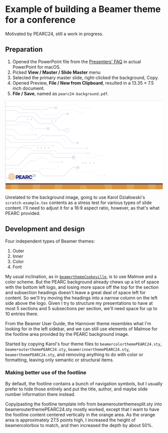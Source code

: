 # Example of building a Beamer theme for a conference

Motivated by PEARC24, still a work in progress.

## Preparation

1. Opened the PowerPoint file from the [Presenters' FAQ](https://pearc.acm.org/pearc24/presenters-faq-2/) in actual PowerPoint for macOS.
2. Picked **View / Master / Slide Master** menu
3. Selected the primary master slide, right-clicked the background, Copy.
4. Opened Preview, **File / New from Clipboard**, resulted in a 13.35 × 7.5 inch document.
5. **File / Save**, named as `pearc24-background.pdf`.

![](pearc24-background-sample.png)

Unrelated to the background image, going to use Karol Działowski's `scratch-example.tex` contents as a stress test for various types of slide content. I'll need to adjust it for a 16:9 aspect ratio, however, as that's what PEARC provided.

## Development and design

Four independent types of Beamer themes:

1. Outer
2. Inner
3. Color
4. Font

My usual inclination, as in [`beamerthemeCookeville`](http://github.com/mikerenfro/beamerthemeCookeville/), is to use Malmoe and a color scheme.
But the PEARC background already chews up a lot of space with the bottom left logo, and losing more space off the top for the section and subsection headings doesn't leave a great deal of space left for content.
So we'll try moving the headings into a narrow column on the left side above the logo.
Given I try to structure my presentations to have at most 5 sections and 5 subsections per section, we'll need space for up to 10 entries there.

From the Beamer User Guide, the Hannover theme resembles what I'm looking for in the left sidebar, and we can still use elements of Malmoe for the footline area provided by the PEARC background image.

Started by copying Karol's four theme files to `beamercolorthemePEARC24.sty`, `beamerouterthemePEARC24.sty`, `beamerinnerthemePEARC24.sty`, `beamerthemePEARC24.sty`, and removing anything to do with color or formatting, leaving only semantic or structural items.

### Making better use of the footline

By default, the footline contains a bunch of navigation symbols, but I usually prefer to hide those entirely and put the title, author, and maybe slide number information there instead.

Copy/pasting the footline template info from beamerouterthemesplit.sty into beamerouterthemePEARC24.sty mostly worked, except that I want to have the footline content centered vertically in the orange area.
As the orange area is approximately 27.5 points high, I increased the height of beamercolorbox to match, and then increased the  depth by about 50%.

